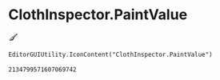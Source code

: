 # ClothInspector.PaintValue
![](/img/ClothInspector.PaintValue.png)

``` CSharp
EditorGUIUtility.IconContent("ClothInspector.PaintValue")
```
```
2134799571607069742
```
